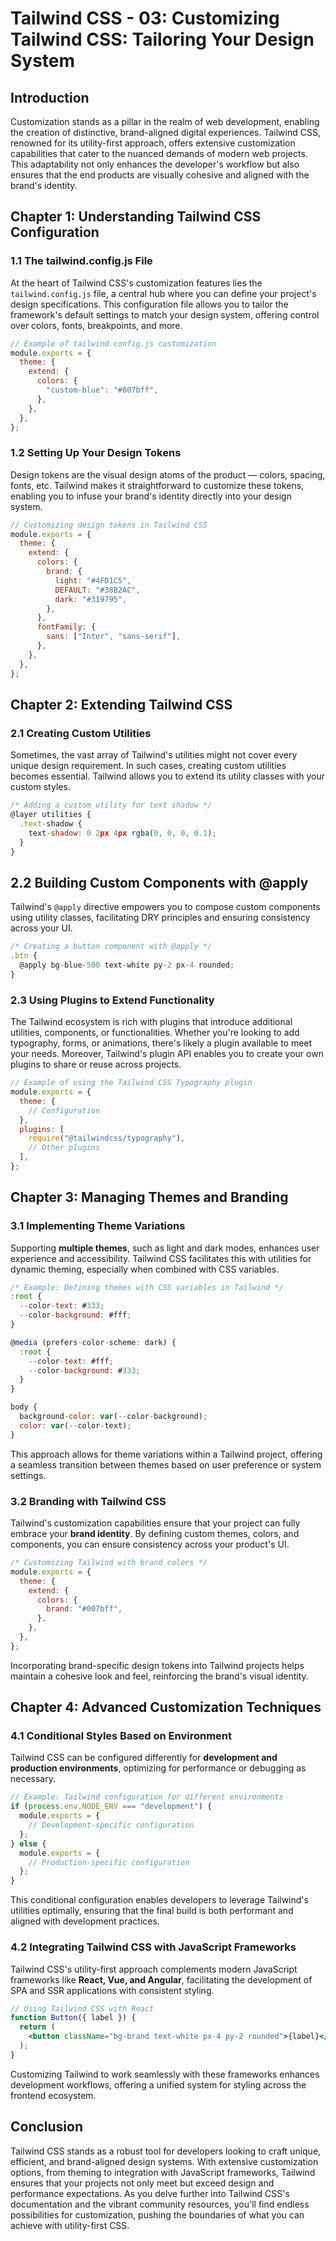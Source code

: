 # Tailwind CSS - 03: Customizing Tailwind CSS: Tailoring Your Design System

## Introduction

Customization stands as a pillar in the realm of web development, enabling the creation of distinctive, brand-aligned digital experiences. Tailwind CSS, renowned for its utility-first approach, offers extensive customization capabilities that cater to the nuanced demands of modern web projects. This adaptability not only enhances the developer's workflow but also ensures that the end products are visually cohesive and aligned with the brand's identity.

## Chapter 1: Understanding Tailwind CSS Configuration

### 1.1 The tailwind.config.js File

At the heart of Tailwind CSS's customization features lies the `tailwind.config.js` file, a central hub where you can define your project's design specifications. This configuration file allows you to tailor the framework's default settings to match your design system, offering control over colors, fonts, breakpoints, and more.

```jsx
// Example of tailwind.config.js customization
module.exports = {
  theme: {
    extend: {
      colors: {
        "custom-blue": "#007bff",
      },
    },
  },
};
```

### 1.2 Setting Up Your Design Tokens

Design tokens are the visual design atoms of the product — colors, spacing, fonts, etc. Tailwind makes it straightforward to customize these tokens, enabling you to infuse your brand's identity directly into your design system.

```jsx
// Customizing design tokens in Tailwind CSS
module.exports = {
  theme: {
    extend: {
      colors: {
        brand: {
          light: "#4FD1C5",
          DEFAULT: "#38B2AC",
          dark: "#319795",
        },
      },
      fontFamily: {
        sans: ["Inter", "sans-serif"],
      },
    },
  },
};
```

## Chapter 2: Extending Tailwind CSS

### 2.1 Creating Custom Utilities

Sometimes, the vast array of Tailwind's utilities might not cover every unique design requirement. In such cases, creating custom utilities becomes essential. Tailwind allows you to extend its utility classes with your custom styles.

```jsx
/* Adding a custom utility for text shadow */
@layer utilities {
  .text-shadow {
    text-shadow: 0 2px 4px rgba(0, 0, 0, 0.1);
  }
}
```

## 2.2 Building Custom Components with @apply

Tailwind's `@apply` directive empowers you to compose custom components using utility classes, facilitating DRY principles and ensuring consistency across your UI.

```jsx
/* Creating a button component with @apply */
.btn {
  @apply bg-blue-500 text-white py-2 px-4 rounded;
}
```

### 2.3 Using Plugins to Extend Functionality

The Tailwind ecosystem is rich with plugins that introduce additional utilities, components, or functionalities. Whether you're looking to add typography, forms, or animations, there's likely a plugin available to meet your needs. Moreover, Tailwind's plugin API enables you to create your own plugins to share or reuse across projects.

```jsx
// Example of using the Tailwind CSS Typography plugin
module.exports = {
  theme: {
    // Configuration
  },
  plugins: [
    require("@tailwindcss/typography"),
    // Other plugins
  ],
};
```

## Chapter 3: Managing Themes and Branding

### 3.1 Implementing Theme Variations

Supporting **multiple themes**, such as light and dark modes, enhances user experience and accessibility. Tailwind CSS facilitates this with utilities for dynamic theming, especially when combined with CSS variables.

```jsx
/* Example: Defining themes with CSS variables in Tailwind */
:root {
  --color-text: #333;
  --color-background: #fff;
}

@media (prefers-color-scheme: dark) {
  :root {
    --color-text: #fff;
    --color-background: #333;
  }
}

body {
  background-color: var(--color-background);
  color: var(--color-text);
}
```

This approach allows for theme variations within a Tailwind project, offering a seamless transition between themes based on user preference or system settings.

### 3.2 Branding with Tailwind CSS

Tailwind's customization capabilities ensure that your project can fully embrace your **brand identity**. By defining custom themes, colors, and components, you can ensure consistency across your product's UI.

```jsx
/* Customizing Tailwind with brand colors */
module.exports = {
  theme: {
    extend: {
      colors: {
        brand: "#007bff",
      },
    },
  },
};
```

Incorporating brand-specific design tokens into Tailwind projects helps maintain a cohesive look and feel, reinforcing the brand's visual identity.

## Chapter 4: Advanced Customization Techniques

### 4.1 Conditional Styles Based on Environment

Tailwind CSS can be configured differently for **development and production environments**, optimizing for performance or debugging as necessary.

```jsx
// Example: Tailwind configuration for different environments
if (process.env.NODE_ENV === "development") {
  module.exports = {
    // Development-specific configuration
  };
} else {
  module.exports = {
    // Production-specific configuration
  };
}
```

This conditional configuration enables developers to leverage Tailwind's utilities optimally, ensuring that the final build is both performant and aligned with development practices.

### 4.2 Integrating Tailwind CSS with JavaScript Frameworks

Tailwind CSS's utility-first approach complements modern JavaScript frameworks like **React, Vue, and Angular**, facilitating the development of SPA and SSR applications with consistent styling.

```jsx
// Using Tailwind CSS with React
function Button({ label }) {
  return (
    <button className="bg-brand text-white px-4 py-2 rounded">{label}</button>
  );
}
```

Customizing Tailwind to work seamlessly with these frameworks enhances development workflows, offering a unified system for styling across the frontend ecosystem.

## Conclusion

Tailwind CSS stands as a robust tool for developers looking to craft unique, efficient, and brand-aligned design systems. With extensive customization options, from theming to integration with JavaScript frameworks, Tailwind ensures that your projects not only meet but exceed design and performance expectations. As you delve further into Tailwind CSS's documentation and the vibrant community resources, you'll find endless possibilities for customization, pushing the boundaries of what you can achieve with utility-first CSS.
